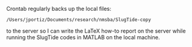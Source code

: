 Crontab regularly backs up the local files:

    /Users/jportiz/Documents/research/nmsba/SlugTide-copy

to the server so I can write the LaTeX how-to report on the server
while running the SlugTide codes in MATLAB on the local machine. 

